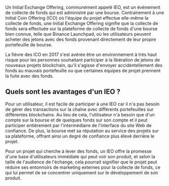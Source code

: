 Un Initial Exchange Offering, communément appelé IEO, est un événement de collecte de fonds qui est administré par une bourse. Contrairement à une Initial Coin Offering (ICO) où l'équipe du projet effectue elle-même la collecte de fonds, une Initial Exchange Offering signifie que la collecte de fonds sera effectuée sur la plateforme de collecte de fonds d'une bourse bien connue, telle que Binance Launchpad, où les utilisateurs peuvent acheter des jetons avec des fonds provenant directement de leur propre portefeuille de bourse. 

La fièvre des ICO en 2017 s'est avérée être un environnement à très haut risque pour les personnes souhaitant participer à la libération de jetons de nouveaux projets blockchain, qu'il s'agisse d'envoyer accidentellement des fonds au mauvais portefeuille ou que certaines équipes de projet prennent la fuite avec des fonds.

## Quels sont les avantages d'un IEO ?

Pour un utilisateur, il est facile de participer à une IEO car il n'a pas besoin de gérer des transactions sur la chaîne avec différents portefeuilles sur différentes blockchains. Au lieu de cela, l'utilisateur n'a besoin que d'un compte sur la bourse et de quelques fonds sur son compte et il peut participer entièrement par l'intermédiaire de l'interface du site Web de confiance. De plus, la bourse met sa réputation au service des projets sur sa plateforme, offrant ainsi un degré de confiance plus élevé derrière le projet.

Pour un projet qui cherche à lever des fonds, un IEO offre la promesse d'une base d'utilisateurs immédiate qui peut voir son produit, et selon la taille de l'audience de l'échange, cela pourrait signifier que le projet peut réduire ses entonnoirs de marketing externes pour la collecte de fonds, ce qui lui permet de se concentrer uniquement sur le développement de son produit.